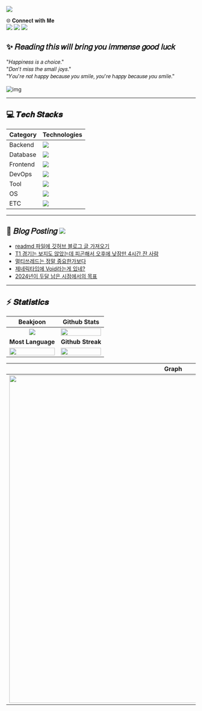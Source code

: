 <a href="https://hits.seeyoufarm.com"><img src="https://hits.seeyoufarm.com/api/count/incr/badge.svg?url=https%3A%2F%2Fgithub.com%2Fsbi1024%2Fhit-counter&count_bg=%23C91426&title_bg=%23311CD1&icon=canonical.svg&icon_color=%23B51DDB&title=%F0%9D%92%97%F0%9D%92%8A%F0%9D%92%94%F0%9D%92%8A%F0%9D%92%95&edge_flat=false"/>
</a>     

🌐 𝐂𝐨𝐧𝐧𝐞𝐜𝐭 𝐰𝐢𝐭𝐡 𝐌𝐞     
<span><a href="https://discord.gg/qMAZGWW4Zd" target="blank"><img src="https://skillicons.dev/icons?i=discord" /></a></span>
<span><a href="mailto:treein10242@gmail.com" target="blank"><img src="https://skillicons.dev/icons?i=gmail" /></a></span>
<span><a href="https://www.instagram.com/yamu.okay/" target="blank"><img src="https://skillicons.dev/icons?i=instagram" /></a></span>

 ## ✨ 𝑅𝑒𝑎𝑑𝑖𝑛𝑔 𝑡𝘩𝑖𝑠 𝑤𝑖𝑙𝑙 𝑏𝑟𝑖𝑛𝑔 𝑦𝑜𝑢 𝑖𝑚𝑚𝑒𝑛𝑠𝑒 𝑔𝑜𝑜𝑑 𝑙𝑢𝑐𝑘  </br>
  "𝐻𝑎𝑝𝑝𝑖𝑛𝑒𝑠𝑠 𝑖𝑠 𝑎 𝑐ℎ𝑜𝑖𝑐𝑒." </br>
  "𝐷𝑜𝑛'𝑡 𝑚𝑖𝑠𝑠 𝑡ℎ𝑒 𝑠𝑚𝑎𝑙𝑙 𝑗𝑜𝑦𝑠."</br>
  "𝑌𝑜𝑢'𝑟𝑒 𝑛𝑜𝑡 ℎ𝑎𝑝𝑝𝑦 𝑏𝑒𝑐𝑎𝑢𝑠𝑒 𝑦𝑜𝑢 𝑠𝑚𝑖𝑙𝑒, 𝑦𝑜𝑢'𝑟𝑒 ℎ𝑎𝑝𝑝𝑦 𝑏𝑒𝑐𝑎𝑢𝑠𝑒 𝑦𝑜𝑢 𝑠𝑚𝑖𝑙𝑒." </br></br>
  ![img](https://github.com/user-attachments/assets/e7e6577e-1508-44cb-85f6-d553abbe1dc7)


---

##  💻 𝑻𝒆𝒄𝒉 𝑺𝒕𝒂𝒄𝒌𝒔
| Category | Technologies|
|-----------|-------------|
| Backend | <img src="https://skillicons.dev/icons?i=java,spring,hibernate,gradle,grafana,kafka" /> |
| Database | <img src="https://skillicons.dev/icons?i=mysql,redis" /> |
| Frontend | <img src="https://skillicons.dev/icons?i=html,js,css,bootstrap" /> |
| DevOps | <img src="https://skillicons.dev/icons?i=git,github,githubactions,docker,kubernetes,nginx,aws" /> |
| Tool | <img src="https://skillicons.dev/icons?i=idea,vscode,notion,postman,vim" /> |
| OS | <img src="https://skillicons.dev/icons?i=apple,linux" /> |
| ETC | <img src="https://skillicons.dev/icons?i=md" /> |

---
## 📕 𝐵𝑙𝑜𝑔 𝑃𝑜𝑠𝑡𝑖𝑛𝑔  <a href="https://sbi1024.github.io/"><img src="https://img.shields.io/badge/GitBlog-006272?style=plastic&logo=aerlingus&logoColor=white"/></a>
<!-- BLOG-POST-LIST:START -->
- [readmd 파일에 깃허브 블로그 글 가져오기](https://sbi1024.github.io/Git/blog/post-01.html)
- [T1 경기는 보지도 않았는데 피곤해서 오후에 낮잠만 4시간 잔 사람](https://sbi1024.github.io/Etc/diary/post-05.html)
- [멀티쓰레드는 정말 중요한가보다](https://sbi1024.github.io/Etc/diary/post-03.html)
- [제네릭타입에 Void라는게 있네?](https://sbi1024.github.io/Etc/diary/post-04.html)
- [2024년이 두달 남은 시점에서의 목표](https://sbi1024.github.io/Etc/diary/post-02.html)
<!-- BLOG-POST-LIST:END -->
---
## ⚡ 𝑺𝒕𝒂𝒕𝒊𝒔𝒕𝒊𝒄𝒔 
| Beakjoon | Github Stats|
|:---:|:---:|
|<img src="http://mazassumnida.wtf/api/generate_badge?boj=sbi1024" witdh=100% />|<img src="https://github-readme-stats.vercel.app/api?username=sbi1024&show_icons=true&hide_border=true&bg_color=000000&icon_color=B51DDB&theme=dark" width=100% />|
| **Most Language** | **Github Streak** |
|<img src="https://github-readme-stats.vercel.app/api/top-langs/?username=sbi1024&layout=donut&show_icons=true&hide_border=true&bg_color=000000&theme=dark" width=100% />|<img src="https://streak-stats.demolab.com?user=sbi1024&theme=dark&hide_border=true&locale=ko&date_format=%5BY.%5Dn.j&mode=weekly" width=100% />|

| Graph |
|:---:|
|<img src="https://github-readme-activity-graph.vercel.app/graph?username=sbi1024&theme=high-contrast&hide_border=true" width=872px />|
